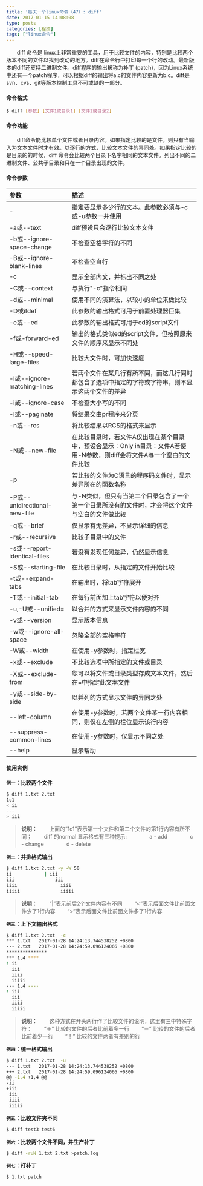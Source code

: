 ```yaml
---
title: '每天一个linux命令（47）: diff'
date: 2017-01-15 14:08:08
type: posts
categories: [程技]
tags: ["linux命令"]
---
```

　　diff 命令是 linux上非常重要的工具，用于比较文件的内容，特别是比较两个版本不同的文件以找到改动的地方。diff在命令行中打印每一个行的改动。最新版本的diff还支持二进制文件。diff程序的输出被称为补丁 (patch)，因为Linux系统中还有一个patch程序，可以根据diff的输出将a.c的文件内容更新为b.c。diff是svn、cvs、git等版本控制工具不可或缺的一部分。
<!--more -->
#### 命令格式
```bash
$ diff [参数] [文件1或目录1] [文件2或目录2]
```
#### 命令功能
　　diff命令能比较单个文件或者目录内容。如果指定比较的是文件，则只有当输入为文本文件时才有效。以逐行的方式，比较文本文件的异同处。如果指定比较的是目录的的时候，diff 命令会比较两个目录下名字相同的文本文件。列出不同的二进制文件、公共子目录和只在一个目录出现的文件。

#### 命令参数
| 参数 | 描述 |
| :- | :- |
| - | 指定要显示多少行的文本。此参数必须与-c或-u参数一并使用 |
| -a或--text | diff预设只会逐行比较文本文件 |
| -b或--ignore-space-change | 不检查空格字符的不同 |
| -B或--ignore-blank-lines | 不检查空白行 |
| -c | 显示全部内文，并标出不同之处 |
| -C或--context | 与执行"-c"指令相同 |
| -d或--minimal | 使用不同的演算法，以较小的单位来做比较 |
| -D或ifdef | 此参数的输出格式可用于前置处理器巨集 |
| -e或--ed | 此参数的输出格式可用于ed的script文件 |
| -f或-forward-ed | 输出的格式类似ed的script文件，但按照原来文件的顺序来显示不同处 |
| -H或--speed-large-files | 比较大文件时，可加快速度 |
| -l或--ignore-matching-lines | 若两个文件在某几行有所不同，而这几行同时都包含了选项中指定的字符或字符串，则不显示这两个文件的差异 |
| -i或--ignore-case | 不检查大小写的不同 |
| -l或--paginate | 将结果交由pr程序来分页 |
| -n或--rcs | 将比较结果以RCS的格式来显示 |
| -N或--new-file | 在比较目录时，若文件A仅出现在某个目录中，预设会显示：Only in目录：文件A若使用-N参数，则diff会将文件A与一个空白的文件比较 |
| -p | 若比较的文件为C语言的程序码文件时，显示差异所在的函数名称 |
| -P或--unidirectional-new-file | 与-N类似，但只有当第二个目录包含了一个第一个目录所没有的文件时，才会将这个文件与空白的文件做比较 |
| -q或--brief | 仅显示有无差异，不显示详细的信息 |
| -r或--recursive | 比较子目录中的文件 |
| -s或--report-identical-files | 若没有发现任何差异，仍然显示信息 |
| -S或--starting-file | 在比较目录时，从指定的文件开始比较 |
| -t或--expand-tabs | 在输出时，将tab字符展开 |
| -T或--initial-tab | 在每行前面加上tab字符以便对齐 |
| -u,-U或--unified= | 以合并的方式来显示文件内容的不同 |
| -v或--version | 显示版本信息 |
| -w或--ignore-all-space | 忽略全部的空格字符 |
| -W或--width | 在使用-y参数时，指定栏宽 |
| -x或--exclude | 不比较选项中所指定的文件或目录 |
| -X或--exclude-from | 您可以将文件或目录类型存成文本文件，然后在=中指定此文本文件 |
| -y或--side-by-side | 以并列的方式显示文件的异同之处 |
| --left-column | 在使用-y参数时，若两个文件某一行内容相同，则仅在左侧的栏位显示该行内容 |
| --suppress-common-lines | 在使用-y参数时，仅显示不同之处 |
| --help | 显示帮助 |

#### 使用实例
**`例一`：比较两个文件**
```bash
$ diff 1.txt 2.txt
1c1
< ii
---
> iii
```
>**说明：**
　　上面的“1c1”表示第一个文件和第二个文件的第1行内容有所不同；
　　diff 的normal 显示格式有三种提示:
　　　　a - add
　　　　c - change
　　　　d - delete

**`例二`：并排格式输出**
```bash
$ diff 1.txt 2.txt -y -W 50
ii		      |	iii
iii			      iii
iiii			    iiii
iiiii			    iiiii
```
>**说明：**
　　“|”表示前后2个文件内容有不同
　　“<”表示后面文件比前面文件少了1行内容
　　“>”表示后面文件比前面文件多了1行内容

**`例三`：上下文输出格式**
```bash
$ diff 1.txt 2.txt  -c
*** 1.txt	2017-01-28 14:24:13.744538252 +0800
--- 2.txt	2017-01-28 14:24:59.096124066 +0800
***************
*** 1,4 ****
! ii
  iii
  iiii
  iiiii
--- 1,4 ----
! iii
  iii
  iiii
  iiiii
```
>**说明：**
　　这种方式在开头两行作了比较文件的说明，这里有三中特殊字符：
　　“＋” 比较的文件的后者比前着多一行
　　“－” 比较的文件的后者比前着少一行
　　“！” 比较的文件两者有差别的行

**`例四`：统一格式输出**
```bash
$ diff 1.txt 2.txt  -u
--- 1.txt	2017-01-28 14:24:13.744538252 +0800
+++ 2.txt	2017-01-28 14:24:59.096124066 +0800
@@ -1,4 +1,4 @@
-ii
+iii
 iii
 iiii
 iiiii
```
**`例五`：比较文件夹不同**
```bash
$ diff test3 test6
```
**`例六`：比较两个文件不同，并生产补丁**
```bash
$ diff -ruN 1.txt 2.txt >patch.log
```
**`例七`：打补丁**
```bash
$ 1.txt patch
```
